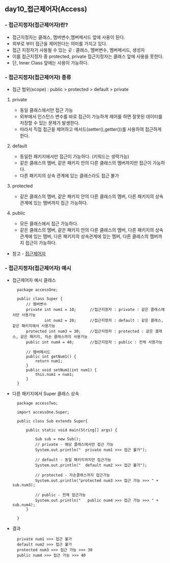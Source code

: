 ## day10_접근제어자(Access)

### - 접근지정자(접근제어자)란?
- 접근지정자는 클래스, 멤버변수,멤버메서드 앞에 사용이 된다.
- 외부로 부터 접근을 제어한다는 의미를 가지고 있다.
- 접근 지정자가 사용될 수 있는 곳 : 클래스, 멤버변수, 멤버메서드, 생성자 
- 이를 접근지정자 중 protected, private 접근지정자는 클래스 앞에 사용을 못한다.
- 단, Inner Class 앞에는 사용이 가능하다.
  
### - 접근지정자(접근제어자) 종류
- 접근 범위(scope) : public > protected > default > private

1. private 
    - 동일 클래스에서만 접근 가능
    - 외부에서 인스턴스 변수를 바로 접근이 가능하게 제어를 하면 잘못된 데이터를 저장할 수 있는 문제가 발생한다.
    - 따라서 직접 접근을 제어하고 메서드(setter(),getter())를 사용하여 접근하게 한다.

2. default 
    - 동일한 패키지에서만 접근이 가능하다. (키워드는 생략가능)
    - 같은 클래스의 멤버, 같은 패키지 안의 다른 클래스의 멤버까지만 접근이 가능하다.
    - 다른 패키지의 상속 관계에 있는 클래스라도 접근 불가

3. protected 
    - 같은 클래스의 멤버, 같은 패키지 안의 다른 클래스의 멤버, 다른 패키지의 상속 관계에 있는 멤버까지 접근 가능하다.

4. public 
    - 모든 클래스에서 접근 가능하다.
    - 같은 클래스의 멤버, 같은 패키지 안의 다른 클래스의 멤버, 다른 패키지의 상속관계에 있는 멤버, 
    다른 패키지의 상속관계에 있는 멤버, 다른 클래스의 멤버까지 접근이 가능하다.

- 참고 - [접근제어자](https://github.com/hyeah0/Java/blob/main/%E1%84%8C%E1%85%A1%E1%84%87%E1%85%A1%E1%84%8C%E1%85%A5%E1%86%BC%E1%84%85%E1%85%B5(%E1%84%80%E1%85%AE%E1%86%A8%E1%84%87%E1%85%B5%E1%84%89%E1%85%AE%E1%84%8B%E1%85%A5%E1%86%B8%E1%84%8C%E1%85%A5%E1%86%AB)/%EA%B0%9D%EC%B2%B4/6-2.%EC%A0%91%EA%B7%BC%EC%A0%9C%ED%95%9C%EC%9E%90.md)

### - 접근지정자(접근제어자) 예시
- 접근제어자 예시 클래스

        package accessOne;

        public class Super {
            // 멤버변수
            private int num1 = 10;		//접근지정자 : private : 같은 클래스에서만 사용가능
                    int num2 = 20;		//접근지정자 : default : 같은 클래스, 같은 패키지에서 사용가능
            protected int num3 = 30;	//접근지정자 : protected : 같은 클래스, 같은 패키지, 자손 클래스까지 사용가능
            public int num4 = 40;		//접근지정자 : public : 전체 사용가능
            
            // 멤버메서드
            public int getNum1() {
                return num1;
            }
            public void setNum1(int num1) {
                this.num1 = num1;
            }
        }
    
- 다른 패키지에서 Super 클래스 상속

        package accessTwo;

        import accessOne.Super;

        public class Sub extends Super{

            public static void main(String[] args) {

                Sub sub = new Sub();
                // private - 해당 클래스에서만 접근 가능
                System.out.println("  private num1 >>> 접근 불가");
                
                // default - 동일 패키지까지만 접근가능
                System.out.println("  default num2 >>> 접근 불가");
                
                // protected - 자손클래스까지 접근가능
                System.out.println("protected num3 >>> 접근 가능 >>> " + sub.num3);
                
                // public - 전체 접근가능
                System.out.println("   public num4 >>> 접근 가능 >>> " + sub.num4);
            }

        }

- 결과

        private num1 >>> 접근 불가
        default num2 >>> 접근 불가
        protected num3 >>> 접근 가능 >>> 30
        public num4 >>> 접근 가능 >>> 40